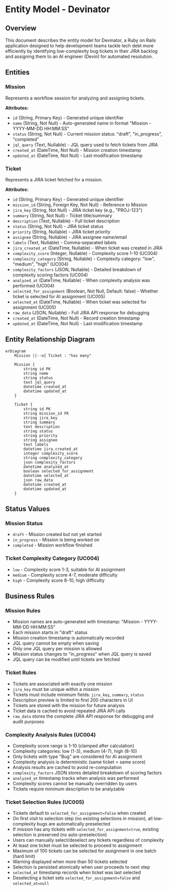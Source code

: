 # Entity Model - Devinator

## Overview

This document describes the entity model for Devinator, a Ruby on Rails application designed to help development teams tackle tech debt more efficiently by identifying low-complexity bug tickets in their JIRA backlog and assigning them to an AI engineer (Devin) for automated resolution.

## Entities

### Mission
Represents a workflow session for analyzing and assigning tickets.

**Attributes:**
- `id` (String, Primary Key) - Generated unique identifier
- `name` (String, Not Null) - Auto-generated name in format "Mission - YYYY-MM-DD HH:MM:SS"
- `status` (String, Not Null) - Current mission status: "draft", "in_progress", "completed"
- `jql_query` (Text, Nullable) - JQL query used to fetch tickets from JIRA
- `created_at` (DateTime, Not Null) - Mission creation timestamp
- `updated_at` (DateTime, Not Null) - Last modification timestamp

### Ticket
Represents a JIRA ticket fetched for a mission.

**Attributes:**
- `id` (String, Primary Key) - Generated unique identifier
- `mission_id` (String, Foreign Key, Not Null) - Reference to Mission
- `jira_key` (String, Not Null) - JIRA ticket key (e.g., "PROJ-123")
- `summary` (String, Not Null) - Ticket title/summary
- `description` (Text, Nullable) - Full ticket description
- `status` (String, Not Null) - JIRA ticket status
- `priority` (String, Nullable) - JIRA ticket priority
- `assignee` (String, Nullable) - JIRA assignee name/email
- `labels` (Text, Nullable) - Comma-separated labels
- `jira_created_at` (DateTime, Nullable) - When ticket was created in JIRA
- `complexity_score` (Integer, Nullable) - Complexity score 1-10 (UC004)
- `complexity_category` (String, Nullable) - Complexity category: "low", "medium", "high" (UC004)
- `complexity_factors` (JSON, Nullable) - Detailed breakdown of complexity scoring factors (UC004)
- `analyzed_at` (DateTime, Nullable) - When complexity analysis was performed (UC004)
- `selected_for_assignment` (Boolean, Not Null, Default: false) - Whether ticket is selected for AI assignment (UC005)
- `selected_at` (DateTime, Nullable) - When ticket was selected for assignment (UC005)
- `raw_data` (JSON, Nullable) - Full JIRA API response for debugging
- `created_at` (DateTime, Not Null) - Record creation timestamp
- `updated_at` (DateTime, Not Null) - Last modification timestamp

## Entity Relationship Diagram

```mermaid
erDiagram
    Mission ||--o{ Ticket : "has many"

    Mission {
        string id PK
        string name
        string status
        text jql_query
        datetime created_at
        datetime updated_at
    }

    Ticket {
        string id PK
        string mission_id FK
        string jira_key
        string summary
        text description
        string status
        string priority
        string assignee
        text labels
        datetime jira_created_at
        integer complexity_score
        string complexity_category
        json complexity_factors
        datetime analyzed_at
        boolean selected_for_assignment
        datetime selected_at
        json raw_data
        datetime created_at
        datetime updated_at
    }
```

## Status Values

### Mission Status
- `draft` - Mission created but not yet started
- `in_progress` - Mission is being worked on
- `completed` - Mission workflow finished

### Ticket Complexity Category (UC004)
- `low` - Complexity score 1-3, suitable for AI assignment
- `medium` - Complexity score 4-7, moderate difficulty
- `high` - Complexity score 8-10, high difficulty

## Business Rules

### Mission Rules
- Mission names are auto-generated with timestamp: "Mission - YYYY-MM-DD HH:MM:SS"
- Each mission starts in "draft" status
- Mission creation timestamp is automatically recorded
- JQL query cannot be empty when saving
- Only one JQL query per mission is allowed
- Mission status changes to "in_progress" when JQL query is saved
- JQL query can be modified until tickets are fetched

### Ticket Rules
- Tickets are associated with exactly one mission
- `jira_key` must be unique within a mission
- Tickets must include minimum fields: `jira_key`, `summary`, `status`
- Description preview is limited to first 200 characters in UI
- Tickets are stored with the mission for future analysis
- Ticket data is cached to avoid repeated JIRA API calls
- `raw_data` stores the complete JIRA API response for debugging and audit purposes

### Complexity Analysis Rules (UC004)
- Complexity score range is 1-10 (clamped after calculation)
- Complexity categories: low (1-3), medium (4-7), high (8-10)
- Only tickets with type "Bug" are considered for AI assignment
- Complexity analysis is deterministic (same ticket = same score)
- Analysis results are cached to avoid re-computation
- `complexity_factors` JSON stores detailed breakdown of scoring factors
- `analyzed_at` timestamp tracks when analysis was performed
- Complexity scores cannot be manually overridden by users
- Tickets require minimum description to be analyzable

### Ticket Selection Rules (UC005)
- Tickets default to `selected_for_assignment=false` when created
- On first visit to selection step (no existing selections in mission), all low-complexity bugs are automatically preselected
- If mission has any tickets with `selected_for_assignment=true`, existing selection is preserved (no auto-preselection)
- Users can manually select/deselect any tickets regardless of complexity
- At least one ticket must be selected to proceed to assignment
- Maximum of 100 tickets can be selected for assignment in one batch (hard limit)
- Warning displayed when more than 50 tickets selected
- Selection is persisted atomically when user proceeds to next step
- `selected_at` timestamp records when ticket was last selected
- Deselecting a ticket sets `selected_for_assignment=false` and `selected_at=null`
